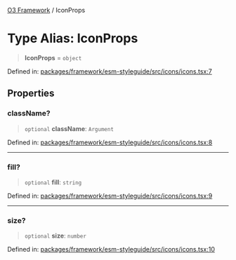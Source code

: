 [O3 Framework](../API.md) / IconProps

# Type Alias: IconProps

> **IconProps** = `object`

Defined in: [packages/framework/esm-styleguide/src/icons/icons.tsx:7](https://github.com/openmrs/openmrs-esm-core/blob/main/packages/framework/esm-styleguide/src/icons/icons.tsx#L7)

## Properties

### className?

> `optional` **className**: `Argument`

Defined in: [packages/framework/esm-styleguide/src/icons/icons.tsx:8](https://github.com/openmrs/openmrs-esm-core/blob/main/packages/framework/esm-styleguide/src/icons/icons.tsx#L8)

***

### fill?

> `optional` **fill**: `string`

Defined in: [packages/framework/esm-styleguide/src/icons/icons.tsx:9](https://github.com/openmrs/openmrs-esm-core/blob/main/packages/framework/esm-styleguide/src/icons/icons.tsx#L9)

***

### size?

> `optional` **size**: `number`

Defined in: [packages/framework/esm-styleguide/src/icons/icons.tsx:10](https://github.com/openmrs/openmrs-esm-core/blob/main/packages/framework/esm-styleguide/src/icons/icons.tsx#L10)
